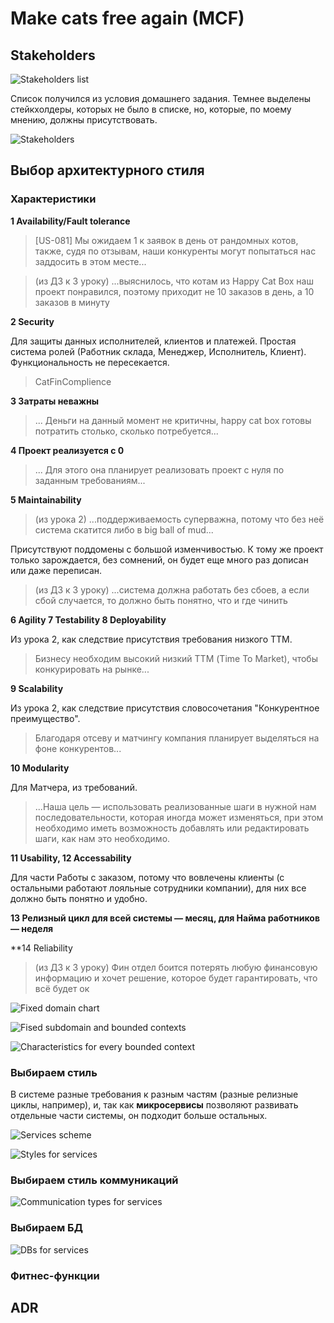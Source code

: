 # Make cats free again (MCF)

## Stakeholders

![Stakeholders list](./StakeholdersList.jpg)

Список получился из условия домашнего задания. Темнее выделены стейкхолдеры, которых не было в списке, но, которые, по моему мнению, должны присутствовать.

![Stakeholders](./Stakeholders.jpg)

## Выбор архитектурного стиля

### Характеристики

**1 Availability/Fault tolerance**
> [US-081] Мы ожидаем 1 к заявок в день от рандомных котов, также, судя по отзывам, наши конкуренты могут попытаться нас заддосить в этом месте...

> (из ДЗ к 3 уроку) ...выяснилось, что котам из Happy Cat Box наш проект понравился, поэтому приходит не 10 заказов в день, а 10 заказов в минуту

**2 Security**

Для защиты данных исполнителей, клиентов и платежей.
Простая система ролей (Работник склада, Менеджер, Исполнитель, Клиент). Функциональность не пересекается.

> CatFinComplience

**3 Затраты неважны**
> ... Деньги на данный момент не критичны, happy cat box готовы потратить столько, сколько потребуется...

**4 Проект реализуется с 0**
> ... Для этого она планирует реализовать проект с нуля по заданным требованиям...

**5 Maintainability**

> (из урока 2) ...поддерживаемость суперважна, потому что без неё система скатится либо в big ball of mud...

Присутствуют поддомены с большой изменчивостью. К тому же проект только зарождается, без сомнений, он будет еще много раз дописан или даже переписан.

> (из ДЗ к 3 уроку) ...система должна работать без сбоев, а если сбой случается, то должно быть понятно, что и где чинить

**6 Agility 7 Testability 8 Deployability**

Из урока 2, как следствие присутствия требования низкого TTM.
> Бизнесу необходим высокий низкий ТТМ (Time To Market), чтобы конкурировать на рынке...

**9 Scalability**

Из урока 2, как следствие присутствия словосочетания "Конкурентное преимущество".
> Благодаря отсеву и матчингу компания планирует выделяться на фоне конкурентов...

**10 Modularity** 

Для Матчера, из требований.
> ...Наша цель — использовать реализованные шаги в нужной нам последовательности, которая иногда может изменяться, при этом необходимо иметь возможность добавлять или редактировать шаги, как нам это необходимо.

**11 Usability, 12 Accessability**

Для части Работы с заказом, потому что вовлечены клиенты (с остальными работают лояльные сотрудники компании), для них все должно быть понятно и удобно.

**13 Релизный цикл для всей системы — месяц, для Найма работников — неделя**

**14 Reliability

> (из ДЗ к 3 уроку) Фин отдел боится потерять любую финансовую информацию и хочет решение, которое будет гарантировать, что всё будет ок


![Fixed domain chart](./DomainChart3.jpg)

![Fised subdomain and bounded contexts](./SubdomainsAndBoundedContexts3.jpg)

![Characteristics for every bounded context](./BoundedContextChars.jpg)


### Выбираем стиль

В системе разные требования к разным частям (разные релизные циклы, например), и, так как **микросервисы** позволяют развивать отдельные части системы, он подходит больше остальных.

![Services scheme](./Services.jpg)

![Styles for services](./ServicesWithStyles.jpg)

### Выбираем стиль коммуникаций

![Communication types for services](./ServicesWithCommunicationTypes.jpg)

### Выбираем БД

![DBs for services](./ServicesWithDB.jpg)

### Фитнес-функции

## ADR


